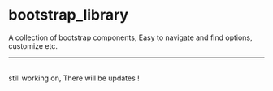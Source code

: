 # bootstrap_library
A collection of bootstrap components, Easy to navigate and find options, customize etc.
<hr>
<br>
still working on, There will be updates !
